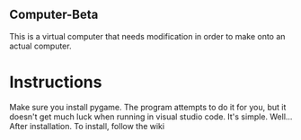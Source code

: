 ## Computer-Beta
This is a virtual computer that needs modification in order to make onto an actual computer.

# Instructions
Make sure you install pygame. The program attempts to do it for you, but it doesn't get much luck when running in visual studio code.
It's simple. Well... After installation.
To install, follow the wiki  
